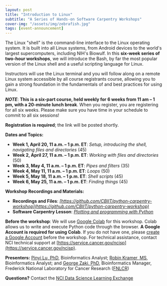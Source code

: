 ```yaml
---
layout: post
title: "Introduction to Linux"
subtitle: "A Series of Hands-on Software Carpentry Workshops"
cover-img: "/assets/img/zebrafish.jpg"
tags: [event-announcement]
---
```


The Linux "shell" is the command-line interface to the Linux operating system. It is built into all Linux systems, from Android devices to the world's largest supercomputers, including NIH's Biowulf. In this **six-week series of two-hour workshops**, we will introduce the Bash, by far the most popular version of the Linux shell and a useful scripting language for Linux.

Instructors will use the Linux terminal and you will follow along on a remote Linux system accessible by all course registrants course, allowing you to gain a strong foundation in the fundamentals of and best practices for using Linux.

***NOTE***: **This is a six-part course, held weekly for 6 weeks from 11 am – 1 pm, with a 20-minute lunch break**. When you register, you are registering for all six weeks. Please make sure you have time in your schedule to commit to all six sessions!

**Registration is required**; the link will be posted shortly.

**Dates and Topics:**
* **Week 1, April 20, 11 a.m. – 1 p.m. ET**: *Setup, introducing the shell, navigating files and directories* (45)
* **Week 2, April 27, 11 a.m. – 1 p.m. ET**: *Working with files and directories* (50)
* **Week 3, May 4, 11 a.m. – 1 p.m. ET**: *Pipes and filters* (35)
* **Week 4, May 11, 11 a.m. – 1 p.m. ET**: *Loops* (50)
* **Week 5, May 18, 11 a.m. – 1 p.m. ET**: *Shell scripts* (45)
* **Week 6, May 25, 11 a.m. – 1 p.m. ET**: *Finding things* (45)

**Workshop Recordings and Materials:**
*  **Recordings and Files**: *[https://github.com/CBIIT/python-carpentry-workshop](https://github.com/CBIIT/python-carpentry-workshop)*
*  **Software Carpentry Lesson**: *[Plotting and programming with Python](http://swcarpentry.github.io/python-novice-gapminder/)*

**Before the workshop**: We will use [Google Colab](https://colab.research.google.com/) for this workshop. Colab allows us to write and execute Python code through the browser. **A Google Account is required for using Colab**. If you do not have one, please [create a Google Account](https://support.google.com/accounts/answer/27441?hl=en) before the workshop. For technical assistance, contact NCI technical support at [https://service.cancer.gov/ncisp](https://service.cancer.gov/ncisp).

**Presenters:** [Pinyi Lu, PhD](https://www.linkedin.com/in/pinyi-lu-b4150412/), Bioinformatics Analyst; [Robin Kramer, MS](https://www.linkedin.com/in/robin-kramer-70847711/), Bioinformatics Analyst; and [George Zaki, PhD](https://www.linkedin.com/in/george-zaki-361b2131/), Bioinformatics Manager, Frederick National Laboratory for Cancer Research ([FNLCR](https://frederick.cancer.gov))

**Questions?** Contact the [NCI Data Science Learning Exchange](mailto:NCIDataScienceLearningExchange@mail.nih.gov)
